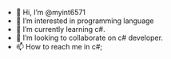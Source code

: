 - 👋 Hi, I’m @myint6571
- 👀 I’m interested in programming language
- 🌱 I’m currently learning c#.
- 💞️ I’m looking to collaborate on c# developer.
- 📫 How to reach me in c#;

<!---
myint6571/myint6571 is a ✨ special ✨ repository because its `README.md` (this file) appears on your GitHub profile.
You can click the Preview link to take a look at your changes.
--->
